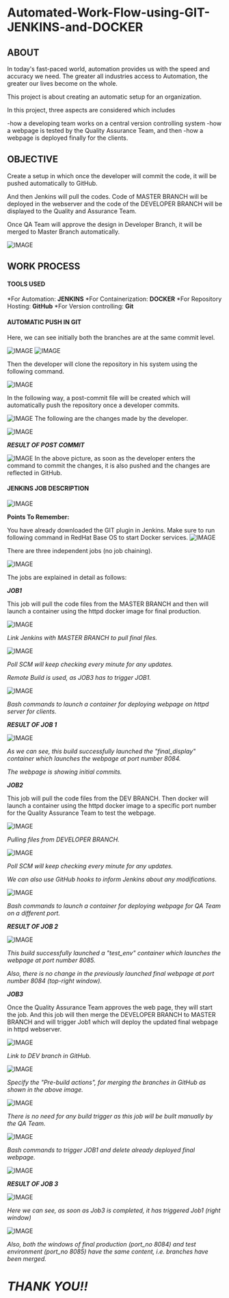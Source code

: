 # Automated-Work-Flow-using-GIT-JENKINS-and-DOCKER

## ABOUT
In today's fast-paced world, automation provides us with the speed and accuracy we need. The greater all industries access to Automation, the greater our lives become on the whole.

This project is about creating an automatic setup for an organization.

In this project, three aspects are considered which includes

 -how a developing team works on a central version controlling system
 -how a webpage is tested by the Quality Assurance Team, and then
 -how a webpage is deployed finally for the clients.




## OBJECTIVE
Create a setup in which once the developer will commit the code, it will be pushed automatically to GitHub.

And then Jenkins will pull the codes. Code of MASTER BRANCH will be deployed in the webserver and the code of the DEVELOPER BRANCH will be displayed to the Quality and Assurance Team.

Once QA Team will approve the design in Developer Branch, it will be merged to Master Branch automatically.


![IMAGE](https://github.com/funkyymonkey/Automated-Work-Flow-using-GIT-JENKINS-and-DOCKER/blob/master/task%20snaps/flowchart%20(1).jpg)



## WORK PROCESS


#### TOOLS USED

*For Automation: **JENKINS**
*For Containerization: **DOCKER**
*For Repository Hosting: **GitHub**
*For Version controlling: **Git**



#### AUTOMATIC PUSH IN GIT

Here, we can see initially both the branches are at the same commit level.

![IMAGE](https://github.com/funkyymonkey/Automated-Work-Flow-using-GIT-JENKINS-and-DOCKER/blob/master/task%20snaps/initial%20(1).PNG)
![IMAGE](https://github.com/funkyymonkey/Automated-Work-Flow-using-GIT-JENKINS-and-DOCKER/blob/master/task%20snaps/initial%20(2).PNG)

Then the developer will clone the repository in his system using the following command.

![IMAGE](https://github.com/funkyymonkey/Automated-Work-Flow-using-GIT-JENKINS-and-DOCKER/blob/master/task%20snaps/git%20(1).PNG)

In the following way, a post-commit file will be created which will automatically push the repository once a developer commits.

![IMAGE](https://github.com/funkyymonkey/Automated-Work-Flow-using-GIT-JENKINS-and-DOCKER/blob/master/task%20snaps/git%20(2).PNG)
The following are the changes made by the developer.

![IMAGE](https://github.com/funkyymonkey/Automated-Work-Flow-using-GIT-JENKINS-and-DOCKER/blob/master/task%20snaps/git%20(3).PNG)

_**RESULT OF POST COMMIT**_

![IMAGE](https://github.com/funkyymonkey/Automated-Work-Flow-using-GIT-JENKINS-and-DOCKER/blob/master/task%20snaps/git%20output.PNG)
In the above picture, as soon as the developer enters the command to commit the changes, it is also pushed and the changes are reflected in GitHub.


#### JENKINS JOB DESCRIPTION
![IMAGE](https://github.com/funkyymonkey/Automated-Work-Flow-using-GIT-JENKINS-and-DOCKER/blob/master/task%20snaps/flowchart%20(2).jpg)


**Points To Remember:**

You have already downloaded the GIT plugin in Jenkins.
Make sure to run following command in RedHat Base OS to start Docker services.
![IMAGE](https://github.com/funkyymonkey/Automated-Work-Flow-using-GIT-JENKINS-and-DOCKER/blob/master/task%20snaps/extra%20(2).PNG)


There are three independent jobs (no job chaining).

![IMAGE](https://github.com/funkyymonkey/Automated-Work-Flow-using-GIT-JENKINS-and-DOCKER/blob/master/task%20snaps/extra%20(1).PNG)


The jobs are explained in detail as follows:


_**JOB1**_


This job will pull the code files from the MASTER BRANCH and then will launch a container using the httpd docker image for final production.

![IMAGE](https://github.com/funkyymonkey/Automated-Work-Flow-using-GIT-JENKINS-and-DOCKER/blob/master/task%20snaps/job1%20(1).PNG)

_Link Jenkins with MASTER BRANCH to pull final files._

![IMAGE](https://github.com/funkyymonkey/Automated-Work-Flow-using-GIT-JENKINS-and-DOCKER/blob/master/task%20snaps/job1%20(2).PNG)

_Poll SCM will keep checking every minute for any updates._

_Remote Build is used, as JOB3 has to trigger JOB1._

![IMAGE](https://github.com/funkyymonkey/Automated-Work-Flow-using-GIT-JENKINS-and-DOCKER/blob/master/task%20snaps/job1%20(3).PNG)

_Bash commands to launch a container for deploying webpage on httpd server for clients._


_**RESULT OF JOB 1**_


![IMAGE](https://github.com/funkyymonkey/Automated-Work-Flow-using-GIT-JENKINS-and-DOCKER/blob/master/task%20snaps/job1%20output.PNG)

_As we can see, this build successfully launched the "final_display" container which launches the webpage at port number 8084._

_The webpage is showing initial commits._


_**JOB2**_


This job will pull the code files from the DEV BRANCH. Then docker will launch a container using the httpd docker image to a specific port number for the Quality Assurance Team to test the webpage.

![IMAGE](https://github.com/funkyymonkey/Automated-Work-Flow-using-GIT-JENKINS-and-DOCKER/blob/master/task%20snaps/job2%20(1).PNG)

_Pulling files from DEVELOPER BRANCH._

![IMAGE](https://github.com/funkyymonkey/Automated-Work-Flow-using-GIT-JENKINS-and-DOCKER/blob/master/task%20snaps/job2%20(2).PNG)

_Poll SCM will keep checking every minute for any updates._

_We can also use GitHub hooks to inform Jenkins about any modifications._

![IMAGE](https://github.com/funkyymonkey/Automated-Work-Flow-using-GIT-JENKINS-and-DOCKER/blob/master/task%20snaps/job2%20(3).PNG)

_Bash commands to launch a container for deploying webpage for QA Team on a different port._


_**RESULT OF JOB 2**_


![IMAGE](https://github.com/funkyymonkey/Automated-Work-Flow-using-GIT-JENKINS-and-DOCKER/blob/master/task%20snaps/job2%20output.PNG)

_This build successfully launched a "test_env" container which launches the webpage at port number 8085._

_Also, there is no change in the previously launched final webpage at port number 8084 (top-right window)._


_**JOB3**_


Once the Quality Assurance Team approves the web page, they will start the job. And this job will then merge the DEVELOPER BRANCH to MASTER BRANCH and will trigger Job1 which will deploy the updated final webpage in httpd webserver.

![IMAGE](https://github.com/funkyymonkey/Automated-Work-Flow-using-GIT-JENKINS-and-DOCKER/blob/master/task%20snaps/job3%20(1).PNG)

_Link to DEV branch in GitHub._

![IMAGE](https://github.com/funkyymonkey/Automated-Work-Flow-using-GIT-JENKINS-and-DOCKER/blob/master/task%20snaps/job3%20(2).PNG)

_Specify the "Pre-build actions", for merging the branches in GitHub as shown in the above image._

![IMAGE](https://github.com/funkyymonkey/Automated-Work-Flow-using-GIT-JENKINS-and-DOCKER/blob/master/task%20snaps/job3%20(3).PNG)

_There is no need for any build trigger as this job will be built manually by the QA Team._

![IMAGE](https://github.com/funkyymonkey/Automated-Work-Flow-using-GIT-JENKINS-and-DOCKER/blob/master/task%20snaps/job3%20(4).PNG)

_Bash commands to trigger JOB1 and delete already deployed final webpage._

![IMAGE](https://github.com/funkyymonkey/Automated-Work-Flow-using-GIT-JENKINS-and-DOCKER/blob/master/task%20snaps/job3%20(5).PNG)


_**RESULT OF JOB 3**_


![IMAGE](https://github.com/funkyymonkey/Automated-Work-Flow-using-GIT-JENKINS-and-DOCKER/blob/master/task%20snaps/job3%20output%20(1).PNG)

_Here we can see, as soon as Job3 is completed, it has triggered Job1 (right window)_

![IMAGE](https://github.com/funkyymonkey/Automated-Work-Flow-using-GIT-JENKINS-and-DOCKER/blob/master/task%20snaps/job3%20output%20(2).PNG)

_Also, both the windows of final production (port_no 8084) and test environment (port_no 8085) have the same content, i.e. branches have been merged._

# _THANK YOU!!_
